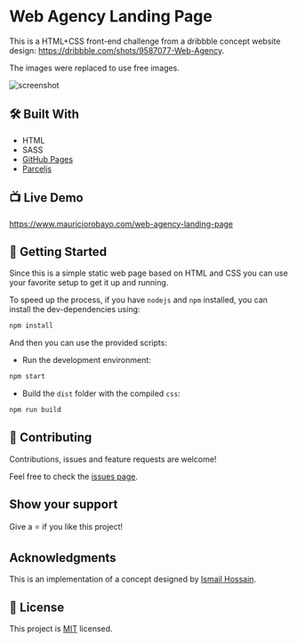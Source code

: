 # Web Agency Landing Page

This is a HTML+CSS front-end challenge from a dribbble concept website design: https://dribbble.com/shots/9587077-Web-Agency.

The images were replaced to use free images.

![screenshot](./app_screenshot.png)

## 🛠️ Built With

- HTML
- SASS
- [GitHub Pages](https://pages.github.com/)
- [Parceljs](https://parceljs.org/)

## 📺 Live Demo

https://www.mauriciorobayo.com/web-agency-landing-page

## 🎯 Getting Started

Since this is a simple static web page based on HTML and CSS you can use your favorite setup to get it up and running.

To speed up the process, if you have `nodejs` and `npm` installed, you can install the dev-dependencies using:

```sh
npm install
```

And then you can use the provided scripts:

- Run the development environment:

```sh
npm start
```

- Build the `dist` folder with the compiled `css`:

```sh
npm run build
```

## 🤝 Contributing

Contributions, issues and feature requests are welcome!

Feel free to check the [issues page](issues/).

## Show your support

Give a ⭐️ if you like this project!

## Acknowledgments

This is an implementation of a concept designed by [Ismail Hossain](https://dribbble.com/uiuxismail).

## 📝 License

This project is [MIT](lic.url) licensed.
